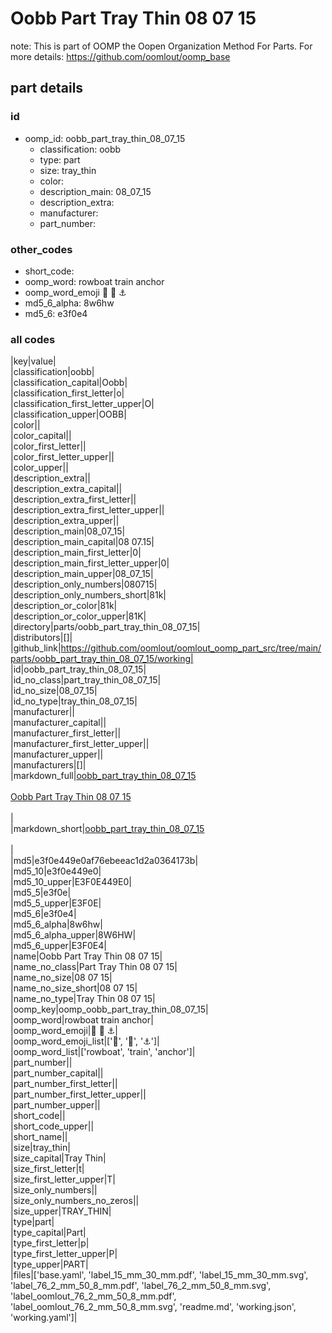 # Oobb Part Tray Thin 08 07 15  

note: This is part of OOMP the Oopen Organization Method For Parts. For more details: https://github.com/oomlout/oomp_base

##  part details





### id
* oomp_id: oobb_part_tray_thin_08_07_15
  * classification: oobb
  * type: part
  * size: tray_thin
  * color: 
  * description_main: 08_07_15
  * description_extra: 
  * manufacturer: 
  * part_number: 

### other_codes
* short_code: 
* oomp_word: rowboat train anchor
* oomp_word_emoji :rowboat: :train: :anchor:
* md5_6_alpha: 8w6hw
* md5_6: e3f0e4

### all codes 
|key|value|  
|classification|oobb|  
|classification_capital|Oobb|  
|classification_first_letter|o|  
|classification_first_letter_upper|O|  
|classification_upper|OOBB|  
|color||  
|color_capital||  
|color_first_letter||  
|color_first_letter_upper||  
|color_upper||  
|description_extra||  
|description_extra_capital||  
|description_extra_first_letter||  
|description_extra_first_letter_upper||  
|description_extra_upper||  
|description_main|08_07_15|  
|description_main_capital|08 07.15|  
|description_main_first_letter|0|  
|description_main_first_letter_upper|0|  
|description_main_upper|08_07_15|  
|description_only_numbers|080715|  
|description_only_numbers_short|81k|  
|description_or_color|81k|  
|description_or_color_upper|81K|  
|directory|parts/oobb_part_tray_thin_08_07_15|  
|distributors|[]|  
|github_link|https://github.com/oomlout/oomlout_oomp_part_src/tree/main/parts/oobb_part_tray_thin_08_07_15/working|  
|id|oobb_part_tray_thin_08_07_15|  
|id_no_class|part_tray_thin_08_07_15|  
|id_no_size|08_07_15|  
|id_no_type|tray_thin_08_07_15|  
|manufacturer||  
|manufacturer_capital||  
|manufacturer_first_letter||  
|manufacturer_first_letter_upper||  
|manufacturer_upper||  
|manufacturers|[]|  
|markdown_full|[oobb_part_tray_thin_08_07_15](https://github.com/oomlout/oomlout_oomp_part_src/tree/main/parts/oobb_part_tray_thin_08_07_15/working)<br>[](https://github.com/oomlout/oomlout_oomp_part_src/tree/main/parts/oobb_part_tray_thin_08_07_15/working)<br>[Oobb Part Tray Thin 08 07 15](https://github.com/oomlout/oomlout_oomp_part_src/tree/main/parts/oobb_part_tray_thin_08_07_15/working)<br><br>|  
|markdown_short|[oobb_part_tray_thin_08_07_15](https://github.com/oomlout/oomlout_oomp_part_src/tree/main/parts/oobb_part_tray_thin_08_07_15/working)<br><br>|  
|md5|e3f0e449e0af76ebeeac1d2a0364173b|  
|md5_10|e3f0e449e0|  
|md5_10_upper|E3F0E449E0|  
|md5_5|e3f0e|  
|md5_5_upper|E3F0E|  
|md5_6|e3f0e4|  
|md5_6_alpha|8w6hw|  
|md5_6_alpha_upper|8W6HW|  
|md5_6_upper|E3F0E4|  
|name|Oobb Part Tray Thin 08 07 15|  
|name_no_class|Part Tray Thin 08 07 15|  
|name_no_size|08 07 15|  
|name_no_size_short|08 07 15|  
|name_no_type|Tray Thin 08 07 15|  
|oomp_key|oomp_oobb_part_tray_thin_08_07_15|  
|oomp_word|rowboat train anchor|  
|oomp_word_emoji|:rowboat: :train: :anchor:|  
|oomp_word_emoji_list|[':rowboat:', ':train:', ':anchor:']|  
|oomp_word_list|['rowboat', 'train', 'anchor']|  
|part_number||  
|part_number_capital||  
|part_number_first_letter||  
|part_number_first_letter_upper||  
|part_number_upper||  
|short_code||  
|short_code_upper||  
|short_name||  
|size|tray_thin|  
|size_capital|Tray Thin|  
|size_first_letter|t|  
|size_first_letter_upper|T|  
|size_only_numbers||  
|size_only_numbers_no_zeros||  
|size_upper|TRAY_THIN|  
|type|part|  
|type_capital|Part|  
|type_first_letter|p|  
|type_first_letter_upper|P|  
|type_upper|PART|  
|files|['base.yaml', 'label_15_mm_30_mm.pdf', 'label_15_mm_30_mm.svg', 'label_76_2_mm_50_8_mm.pdf', 'label_76_2_mm_50_8_mm.svg', 'label_oomlout_76_2_mm_50_8_mm.pdf', 'label_oomlout_76_2_mm_50_8_mm.svg', 'readme.md', 'working.json', 'working.yaml']|  
